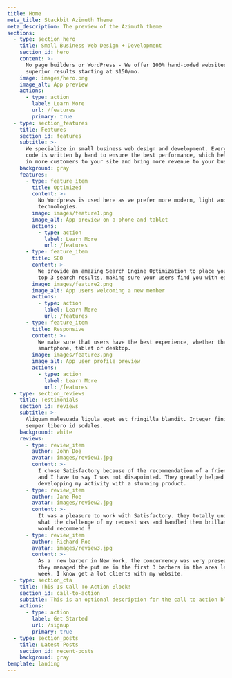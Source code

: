 ```yaml
---
title: Home
meta_title: Stackbit Azimuth Theme
meta_description: The preview of the Azimuth theme
sections:
  - type: section_hero
    title: Small Business Web Design + Development
    section_id: hero
    content: >-
      No page builders or WordPress - We offer 100% hand-coded websites with
      superior results starting at $150/mo.
    image: images/hero.png
    image_alt: App preview
    actions:
      - type: action
        label: Learn More
        url: /features
        primary: true
  - type: section_features
    title: Features
    section_id: features
    subtitle: >-
      We specialize in small business web design and development. Every line of
      code is written by hand to ensure the best performance, which helps bring
      in more customers to your site and bring more revenue to your business.
    background: gray
    features:
      - type: feature_item
        title: Optimized
        content: >-
          No Wordpress is used here as we prefer more modern, light and fast
          technologies.  
        image: images/feature1.png
        image_alt: App preview on a phone and tablet
        actions:
          - type: action
            label: Learn More
            url: /features
      - type: feature_item
        title: SEO
        content: >-
          We provide an amazing Search Engine Optimization to place you in the
          top 3 search results, making sure your users find you with ease.
        image: images/feature2.png
        image_alt: App users welcoming a new member
        actions:
          - type: action
            label: Learn More
            url: /features
      - type: feature_item
        title: Responsive
        content: >-
          We make sure that users have the best experience, whether they are on
          smartphone, tablet or desktop.
        image: images/feature3.png
        image_alt: App user profile preview
        actions:
          - type: action
            label: Learn More
            url: /features
  - type: section_reviews
    title: Testimonials
    section_id: reviews
    subtitle: >-
      Aliquam malesuada ligula eget est fringilla blandit. Integer finibus
      semper libero id sodales. 
    background: white
    reviews:
      - type: review_item
        author: John Doe
        avatar: images/review1.jpg
        content: >-
          I chose Satisfactory because of the recommendation of a friend of mine
          and I have to say I was not disapointed. They greatly helped me
          developping my activity with a stunning product.
      - type: review_item
        author: Jane Roe
        avatar: images/review2.jpg
        content: >-
          It was a pleasure to work with Satisfactory. they totally understood
          what the challenge of my request was and handled them brillantly. 100%
          would recommend !
      - type: review_item
        author: Richard Roe
        avatar: images/review3.jpg
        content: >-
          As a  new barber in New York, the concurrency was very preseant. But
          they managed the put me in the first 3 barbers in the area less than a
          week. I know get a lot clients with my website.
  - type: section_cta
    title: This Is Call To Action Block!
    section_id: call-to-action
    subtitle: This is an optional description for the call to action block.
    actions:
      - type: action
        label: Get Started
        url: /signup
        primary: true
  - type: section_posts
    title: Latest Posts
    section_id: recent-posts
    background: gray
template: landing
---
```

